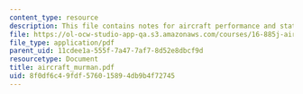 ```yaml
---
content_type: resource
description: This file contains notes for aircraft performance and static stability.
file: https://ol-ocw-studio-app-qa.s3.amazonaws.com/courses/16-885j-aircraft-systems-engineering-fall-2004/8f0df6c49fdf576015894db9b4f72745_aircraft_murman.pdf
file_type: application/pdf
parent_uid: 11cdee1a-555f-7a47-7af7-8d52e8dbcf9d
resourcetype: Document
title: aircraft_murman.pdf
uid: 8f0df6c4-9fdf-5760-1589-4db9b4f72745
---
```

